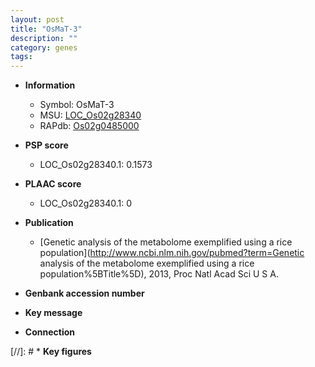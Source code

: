 ```yaml
---
layout: post
title: "OsMaT-3"
description: ""
category: genes
tags: 
---
```


* **Information**  
    + Symbol: OsMaT-3  
    + MSU: [LOC_Os02g28340](http://rice.plantbiology.msu.edu/cgi-bin/ORF_infopage.cgi?orf=LOC_Os02g28340)  
    + RAPdb: [Os02g0485000](http://rapdb.dna.affrc.go.jp/viewer/gbrowse_details/irgsp1?name=Os02g0485000)  

* **PSP score**  
    + LOC_Os02g28340.1: 0.1573 

* **PLAAC score**  
    + LOC_Os02g28340.1: 0 

* **Publication**  
    + [Genetic analysis of the metabolome exemplified using a rice population](http://www.ncbi.nlm.nih.gov/pubmed?term=Genetic analysis of the metabolome exemplified using a rice population%5BTitle%5D), 2013, Proc Natl Acad Sci U S A.

* **Genbank accession number**  

* **Key message**  

* **Connection**  

[//]: # * **Key figures**  


